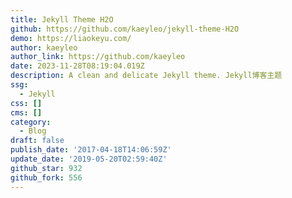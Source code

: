 ```yaml
---
title: Jekyll Theme H2O
github: https://github.com/kaeyleo/jekyll-theme-H2O
demo: https://liaokeyu.com/
author: kaeyleo
author_link: https://github.com/kaeyleo
date: 2023-11-28T08:19:04.019Z
description: A clean and delicate Jekyll theme. Jekyll博客主题
ssg:
  - Jekyll
css: []
cms: []
category:
  - Blog
draft: false
publish_date: '2017-04-18T14:06:59Z'
update_date: '2019-05-20T02:59:40Z'
github_star: 932
github_fork: 556
---
```

